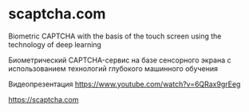 # scaptcha.com
Biometric CAPTCHA with the basis of the touch screen using the technology of deep learning

Биометрический CAPTCHA-сервис на базе сенсорного экрана с использованием технологий глубокого машинного обучения

Видеопрезентация https://www.youtube.com/watch?v=6QRax9grEeg

https://scaptcha.com
